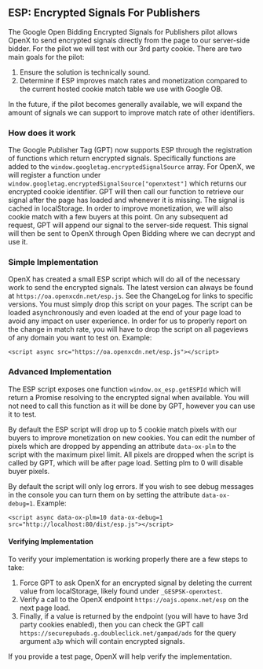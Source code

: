 ESP: Encrypted Signals For Publishers
---

The Google Open Bidding Encrypted Signals for Publishers pilot allows OpenX to send encrypted signals directly from the page to our server-side bidder. For the pilot we will test with our 3rd party cookie. There are two main goals for the pilot:
1. Ensure the solution is technically sound.
2. Determine if ESP improves match rates and monetization compared to the current hosted cookie match table we use with Google OB.

In the future, if the pilot becomes generally available, we will expand the amount of signals we can support to improve match rate of other identifiers.


### How does it work

The Google Publisher Tag (GPT) now supports ESP through the registration of functions which return encrypted signals. Specifically functions are added to the `window.googletag.encryptedSignalSource` array. For OpenX, we will register a function under `window.googletag.encryptedSignalSource["openxtest"]` which returns our encrypted cookie identifier. GPT will then call our function to retrieve our signal after the page has loaded and whenever it is missing. The signal is cached in localStorage. In order to improve monetization, we will also cookie match with a few buyers at this point. On any subsequent ad request, GPT will append our signal to the server-side request. This signal will then be sent to OpenX through Open Bidding where we can decrypt and use it.

### Simple Implementation

OpenX has created a small ESP script which will do all of the necessary work to send the encrypted signals. The latest version can always be found at `https://oa.openxcdn.net/esp.js`. See the ChangeLog for links to specific versions. You must simply drop this script on your pages. The script can be loaded asynchronously and even loaded at the end of your page load to avoid any impact on user experience. In order for us to properly report on the change in match rate, you will have to drop the script on all pageviews of any domain you want to test on. Example:
```
<script async src="https://oa.openxcdn.net/esp.js"></script>
```

### Advanced Implementation

The ESP script exposes one function `window.ox_esp.getESPId` which will return a Promise resolving to the encrypted signal when available. You will not need to call this function as it will be done by GPT, however you can use it to test.

By default the ESP script will drop up to 5 cookie match pixels with our buyers to improve monetization on new cookies. You can edit the number of pixels which are dropped by appending an attribute `data-ox-plm` to the script with the maximum pixel limit. All pixels are dropped when the script is called by GPT, which will be after page load. Setting plm to 0 will disable buyer pixels.

By default the script will only log errors. If you wish to see debug messages in the console you can turn them on by setting the attribute `data-ox-debug=1`. Example:
```
<script async data-ox-plm=10 data-ox-debug=1 src="http://localhost:80/dist/esp.js"></script>
```

#### Verifying Implementation

To verify your implementation is working properly there are a few steps to take:
1. Force GPT to ask OpenX for an encrypted signal by deleting the current value from localStorage, likely found under `_GESPSK-openxtest`.
2. Verify a call to the OpenX endpoint `https://oajs.openx.net/esp` on the next page load.
3. Finally, if a value is returned by the endpoint (you will have to have 3rd party cookies enabled), then you can check the GPT call `https://securepubads.g.doubleclick.net/gampad/ads` for the query argument `a3p` which will contain encrypted signals.

If you provide a test page, OpenX will help verify the implementation.